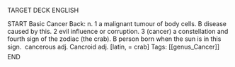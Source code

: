 TARGET DECK
ENGLISH

START
Basic
Cancer
Back: n. 1 a malignant tumour of body cells. B disease caused by this. 2 evil influence or corruption. 3 (cancer) a constellation and fourth sign of the zodiac (the crab). B person born when the sun is in this sign.  cancerous adj. Cancroid adj. [latin, = crab]
Tags: [[genus_Cancer]]
END
